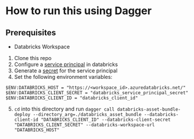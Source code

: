 # How to run this using Dagger

## Prerequisites

- Databricks Workspace

1. Clone this repo
2. Configure a [service principal](https://learn.microsoft.com/en-us/azure/databricks/dev-tools/auth/oauth-m2m#prerequisite-create-a-service-principal) in databricks
3. Generate a [secret](https://learn.microsoft.com/en-us/azure/databricks/dev-tools/auth/oauth-m2m#step-2-create-an-oauth-secret-for-a-service-principal) for the service principal
4. Set the following environment variables:

```pwsh
$ENV:DATABRICKS_HOST = "https://<workspace_id>.azuredatabricks.net/"
$ENV:DATABRICKS_CLIENT_SECRET = "databricks_service_principal_secret"
$ENV:DATABRICKS_CLIENT_ID = "databricks_client_id"
```

5. `cd` into this directory and run `dagger call databricks-asset-bundle-deploy --directory_arg=./databricks_asset_bundle --databricks-client-id "DATABRICKS_CLIENT_ID" --databricks-client-secret "DATABRICKS_CLIENT_SECRET" --databricks-workspace-url "DATABRICKS_HOST"`

